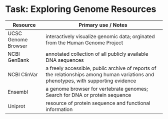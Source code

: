 # Task: Exploring Genome Resources

|Resource |Primary use / Notes |
|---------|--------------------|
|UCSC Genome Browser|interactively visualize genomic data; orginated from the Human Genome Project|
|NCBI GenBank|annotated collection of all publicly available DNA sequences|
|NCBI ClinVar|a freely accessible, public archive of reports of the relationships among human variations and phenotypes, with supporting evidence|
|Ensembl|a genome browser for vertebrate genomes; Search for DNA or protein sequence|
|Uniprot| resource of protein sequence and functional information|
